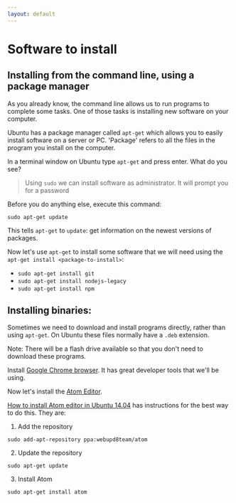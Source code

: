 ```yaml
---
layout: default
---
```


# Software to install

## Installing from the command line, using a package manager

As you already know, the command line allows us to run programs to complete some tasks. One of those tasks is installing new software on your computer.

Ubuntu has a package manager called `apt-get` which allows you to easily install software on a server or PC. 'Package' refers to all the files in the program you install on the computer.

In a terminal window on Ubuntu type `apt-get` and press enter. What do you see?

> Using `sudo` we can install software as administrator. It will prompt you for a password

Before you do anything else, execute this command:

```
sudo apt-get update
```

This tells `apt-get` to `update`: get information on the newest versions of packages.

Now let's use `apt-get` to install some software that we will need using the `apt-get install <package-to-install>`:

* `sudo apt-get install git`
* `sudo apt-get install nodejs-legacy`
* `sudo apt-get install npm`

## Installing binaries:

Sometimes we need to download and install programs directly, rather than using `apt-get`. On Ubuntu these files normally have a `.deb` extension.

Note: There will be a flash drive available so that you don't need to download these programs.

Install [Google Chrome browser](https://www.google.co.za/chrome/browser/desktop/index.html). It has great developer tools that we'll be using.

Now let's install the [Atom Editor](http://atom.io/).

[How to install Atom editor in Ubuntu 14.04](https://codeforgeek.com/2014/09/install-atom-editor-ubuntu-14-04/) has instructions for the best way to do this. They are:

1. Add the repository

```
sudo add-apt-repository ppa:webupd8team/atom
```

2. Update the repository

```
sudo apt-get update
```

3. Install Atom

```
sudo apt-get install atom
```
